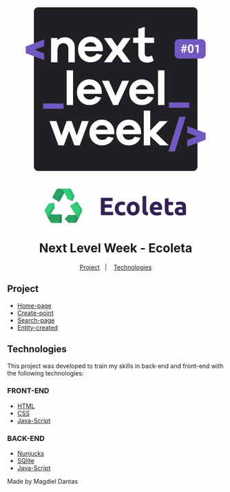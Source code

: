 <h1 align="center">
    <img alt="Next Level Week Logo" src="public/assets/readme/logo-NLW.svg" />
    <br><br>
    <img alt="Ecoleta Logo" height='80px' src="public/assets/logo.svg"/>
    <br><br>
    Next Level Week - Ecoleta
</h1>


<p align="center">
  <a href="#project">Project</a>&nbsp;&nbsp;&nbsp;|&nbsp;&nbsp;&nbsp;
  <a href="#technologies">Technologies</a>
</p>

## Project
-  <a href="public/Prints/Pagina-inicial.PNG">Home-page</a>
-  <a href="public/Prints/Cadastro de entidades.PNG">Create-point</a>
-  <a href="public/Prints/Pesquisas.PNG">Search-page</a>
-  <a href="public/Prints/Cadastro concluido.PNG">Entity-created</a>

## Technologies

This project was developed to train my skills in back-end and front-end with the following technologies:

### FRONT-END
-  [HTML][HTML]
-  [CSS][CSS]
-  [Java-Script][Java-Script]

### BACK-END
-  [Nunjucks][Nunjucks]
-  [SQlite][SQlite]
-  [Java-Script][Java-Script]




Made by Magdiel Dantas

[nodejs]: https://nodejs.org/
[CSS]:https://developer.mozilla.org/en-US/docs/Web/CSS
[Java-Script]:https://developer.mozilla.org/en-US/docs/Glossary/JavaScript
[Nunjucks]:https://mozilla.github.io/nunjucks/
[SQlite]:https://developer.mozilla.org/en-US/docs/Mozilla/Thunderbird/Thunderbird_extensions/HowTos/Common_Thunderbird_Extension_Techniques/Use_SQLite
[HTML]:https://developer.mozilla.org/en-US/docs/Web/HTML
